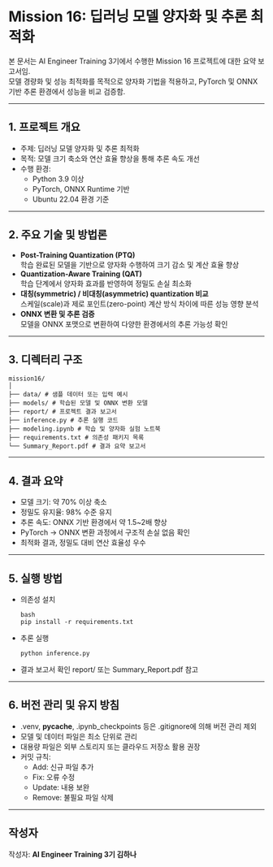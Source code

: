 # Mission 16: 딥러닝 모델 양자화 및 추론 최적화

본 문서는 AI Engineer Training 3기에서 수행한 Mission 16 프로젝트에 대한 요약 보고서임.  
모델 경량화 및 성능 최적화를 목적으로 양자화 기법을 적용하고, PyTorch 및 ONNX 기반 추론 환경에서 성능을 비교 검증함.

---

## 1. 프로젝트 개요

- 주제: 딥러닝 모델 양자화 및 추론 최적화  
- 목적: 모델 크기 축소와 연산 효율 향상을 통해 추론 속도 개선  
- 수행 환경:
  - Python 3.9 이상
  - PyTorch, ONNX Runtime 기반
  - Ubuntu 22.04 환경 기준

---

## 2. 주요 기술 및 방법론

- **Post-Training Quantization (PTQ)**  
  학습 완료된 모델을 기반으로 양자화 수행하여 크기 감소 및 계산 효율 향상  
- **Quantization-Aware Training (QAT)**  
  학습 단계에서 양자화 효과를 반영하여 정밀도 손실 최소화  
- **대칭(symmetric) / 비대칭(asymmetric) quantization 비교**  
  스케일(scale)과 제로 포인트(zero-point) 계산 방식 차이에 따른 성능 영향 분석  
- **ONNX 변환 및 추론 검증**  
  모델을 ONNX 포맷으로 변환하여 다양한 환경에서의 추론 가능성 확인

---

## 3. 디렉터리 구조
```
mission16/
│
├── data/ # 샘플 데이터 또는 입력 예시
├── models/ # 학습된 모델 및 ONNX 변환 모델
├── report/ # 프로젝트 결과 보고서
├── inference.py # 추론 실행 코드
├── modeling.ipynb # 학습 및 양자화 실험 노트북
├── requirements.txt # 의존성 패키지 목록
└── Summary_Report.pdf # 결과 요약 보고서
```


---

## 4. 결과 요약

- 모델 크기: 약 70% 이상 축소  
- 정밀도 유지율: 98% 수준 유지  
- 추론 속도: ONNX 기반 환경에서 약 1.5~2배 향상  
- PyTorch → ONNX 변환 과정에서 구조적 손실 없음 확인  
- 최적화 결과, 정밀도 대비 연산 효율성 우수

---

## 5. 실행 방법

- 의존성 설치
  ```
  bash
  pip install -r requirements.txt
  ```

- 추론 실행
  ```
  python inference.py
  ```
- 결과 보고서 확인
  report/ 또는 Summary_Report.pdf 참고

---

## 6. 버전 관리 및 유지 방침
- .venv, __pycache__, .ipynb_checkpoints 등은 .gitignore에 의해 버전 관리 제외
- 모델 및 데이터 파일은 최소 단위로 관리
- 대용량 파일은 외부 스토리지 또는 클라우드 저장소 활용 권장
- 커밋 규칙:
  - Add: 신규 파일 추가
  - Fix: 오류 수정
  - Update: 내용 보완
  - Remove: 불필요 파일 삭제
 
  
----------------------

## 작성자
작성자: **AI Engineer Training 3기 김하나**
